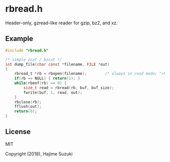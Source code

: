 
# rbread.h

Header-only, gzread-like reader for gzip, bz2, and xz.

## Example

```C
#include "rbread.h"

/* simple zcat / bzcat */
int dump_file(char const *filename, FILE *out)
{
	rbread_t *rb = rbopen(filename);		/* always in read mode; "rb" for plain text */
	if(rb == NULL) { return(1); }
	while(rbeof(rb) == 0) {
		size_t read = rbread(rb, buf, buf_size);
		fwrite(buf, 1, read, out);
	}
	rbclose(rb);
	fflush(out);
	return(0);
}
```

## License

MIT

Copyright (2018), Hajime Suzuki
